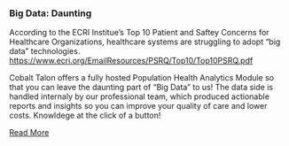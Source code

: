 ### Big Data: Daunting

According to the ECRI Institue’s Top 10 Patient and Saftey Concerns for Healthcare Organizations, healthcare systems are struggling to adopt “big data” technologies. https://www.ecri.org/EmailResources/PSRQ/Top10/Top10PSRQ.pdf

Cobalt Talon offers a fully hosted Population Health Analytics Module so that you can leave the daunting part of “Big Data” to us! The data side is handled internaly by our professional team, which produced actionable reports and insights so you can improve your quality of care and lower costs. Knowldege at the click of a button!

[Read More][1]

[1]: #
